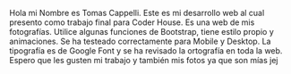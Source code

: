 Hola mi Nombre es Tomas Cappelli. Este es mi desarrollo web al cual presento como trabajo final para Coder House. 
Es una web de mis fotografías. Utilice algunas funciones de Bootstrap,  tiene estilo propio y animaciones. Se ha testeado correctamente para Mobile y Desktop. La tipografía es de Google Font y se ha revisado la ortografía en toda la web. 
Espero que les gusten mi trabajo y también mis fotos ya que son mías jej

